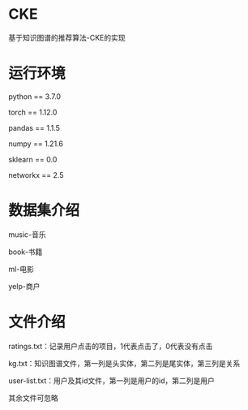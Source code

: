 # CKE
基于知识图谱的推荐算法-CKE的实现

# 运行环境
python == 3.7.0

torch == 1.12.0

pandas == 1.1.5

numpy == 1.21.6

sklearn == 0.0

networkx == 2.5


# 数据集介绍
music-音乐

book-书籍

ml-电影

yelp-商户

# 文件介绍
ratings.txt：记录用户点击的项目，1代表点击了，0代表没有点击

kg.txt：知识图谱文件，第一列是头实体，第二列是尾实体，第三列是关系

user-list.txt：用户及其id文件，第一列是用户的id，第二列是用户

其余文件可忽略
